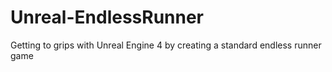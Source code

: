 # Unreal-EndlessRunner
Getting to grips with Unreal Engine 4 by creating a standard endless runner game
